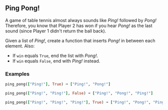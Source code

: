 ## Ping Pong!

A game of table tennis almost always sounds like _Ping!_ followed by _Pong!_ Therefore, you know that Player 2 has won if you hear _Pong!_ as the last sound (since Player 1 didn't return the ball back).

Given a list of _Ping!_, create a function that inserts _Pong!_ in between each element. Also:

-   If `win` equals `True`, end the list with _Pong!_.
-   If `win` equals `False`, end with _Ping!_ instead.


### Examples
``` ruby
ping_pong(["Ping!"], True) ➞ ["Ping!", "Pong!"]

ping_pong(["Ping!", "Ping!"], False) ➞ ["Ping!", "Pong!", "Ping!"]

ping_pong(["Ping!", "Ping!", "Ping!"], True) ➞ ["Ping!", "Pong!", "Ping!", "Pong!", "Ping!", "Pong!"]
```